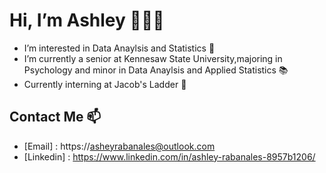 # Hi, I’m Ashley 👩🏻‍💻
 - I’m interested in Data Anaylsis and Statistics 🥑
- I’m currently a senior at Kennesaw State University,majoring in Psychology and minor in Data Anaylsis and Applied Statistics 📚
- Currently interning at Jacob's Ladder 🐚

## Contact Me 📫 
- [Email] : https://asheyrabanales@outlook.com
- [Linkedin] : https://www.linkedin.com/in/ashley-rabanales-8957b1206/
